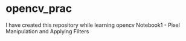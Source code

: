 # opencv_prac

I have created this repository while learning opencv 
Notebook1 - Pixel Manipulation and Applying Filters 
